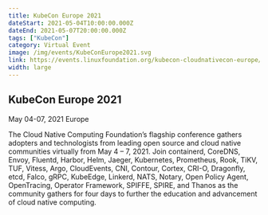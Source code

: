 ```yaml
---
title: KubeCon Europe 2021
dateStart: 2021-05-04T10:00:00.000Z
dateEnd: 2021-05-07T20:00:00.000Z
tags: ["KubeCon"]
category: Virtual Event
image: /img/events/KubeConEurope2021.svg
link: https://events.linuxfoundation.org/kubecon-cloudnativecon-europe/
width: large
---
```

## KubeCon Europe 2021
May 04-07, 2021 Europe

The Cloud Native Computing Foundation’s flagship conference gathers adopters and technologists from leading open source and cloud native communities virtually from May 4 – 7, 2021. Join containerd, CoreDNS, Envoy, Fluentd, Harbor, Helm, Jaeger, Kubernetes, Prometheus, Rook, TiKV, TUF, Vitess, Argo, CloudEvents, CNI, Contour, Cortex, CRI-O, Dragonfly, etcd, Falco, gRPC, KubeEdge, Linkerd, NATS, Notary, Open Policy Agent, OpenTracing, Operator Framework, SPIFFE, SPIRE, and Thanos as the community gathers for four days to further the education and advancement of cloud native computing.